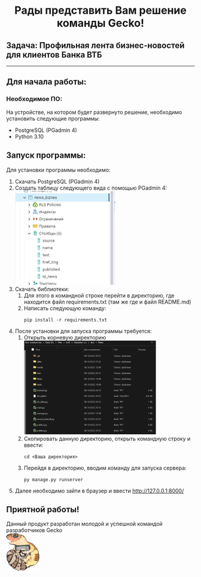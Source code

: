 <h1 align="center">Рады представить Вам решение команды Gecko!</h1>
<h2>Задача: Профильная лента бизнес-новостей для клиентов Банка ВТБ</h2>
<hr>
<h2>Для начала работы:</h2>
<h3>Необходимое ПО:</h3>
<p>На устройстве, на котором будет развернуто решение, необходимо установить следующие программы:</p>
<ul>
  <li>PostgreSQL (PGadmin 4)</li>
  <li>Python 3.10</li>
</ul>

<h2>Запуск программы:</h2>

Для установки программы необходимо:
1. Скачать PostgreSQL (PGadmin 4)
2. Создать таблицу следующего вида с помощью PGadmin 4:<br><img src="static/img/data.jpg" height="250px">
3. Скачать библиотеки:
   1. Для этого в командной строке перейти в директорию, где находится файл requirements.txt (там же где и файл README.md)
   2. Написать следующую команду:
        ```
        pip install -r requirements.txt
        ```
4. После установки для запуска программы требуется:
   1. Открыть корневую директорию<br><img src="static/img/path.png" height="250px">
   2. Скопировать данную директорию, открыть командную строку и ввести:
        ```
        cd <Ваша директория>
        ```
   3.  Перейдя в директорию, вводим команду для запуска сервера:
        ```
        py manage.py runserver
        ```
5. Далее необходимо зайти в браузер и ввести http://127.0.0.1:8000/

<h2>Приятной работы!</h2> 
Данный продукт разработан молодой и успешной командой разработчиков Gecko<br>
<img align="center" src="static/img/Gecko.png" alt="logo" height="100"/>
